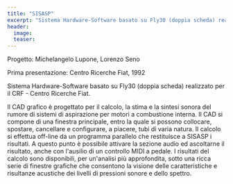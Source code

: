 ```yaml
---
title: "SISASP"
excerpt: "Sistema Hardware-Software basato su Fly30 (doppia scheda) realizzato per il CRF - Centro Ricerche Fiat."
header:
  image:
  teaser:
---
```





Progetto: Michelangelo Lupone, Lorenzo Seno

Prima presentazione: Centro Ricerche Fiat, 1992

Sistema Hardware-Software basato su Fly30 (doppia scheda) realizzato per il CRF - Centro Ricerche Fiat.

Il CAD grafico è progettato per il calcolo, la stima e la sintesi sonora del rumore di sistemi di aspirazione per motori a combustione interna.
Il CAD si compone di una finestra principale, entro la quale si possono collocare, spostare, cancellare e configurare, a piacere, tubi di varia natura.
Il calcolo si effettua off-line da un programma parallelo che restituisce a SISASP i risultati.
A questo punto è possibile attivare la sezione audio ed ascoltarne il risultato, anche con l'ausilio di un controllo MIDI a pedale.
I risultati del calcolo sono disponibili, per un'analisi più approfondita, sotto una ricca serie di finestre grafiche che consentono la visione delle caratteristiche e risultanze acustiche dei livelli di pressioni sonore e dello spettro.
